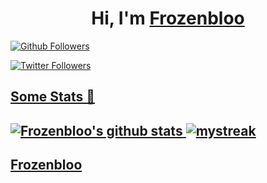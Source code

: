# <h1 align="center">Hi, I'm <a href="https://github.com/Frozenbloo">Frozenbloo</h1>
  
![Github Followers](https://img.shields.io/github/followers/Frozenbloo?logo=GitHub&style=for-the-badge)

![Twitter Followers](https://img.shields.io/twitter/follow/Frozenbloo_G?color=informational&logo=twitter&style=for-the-badge)

## Some Stats 🚀
![Frozenbloo's github stats](https://github-readme-stats.vercel.app/api?username=Frozenbloo&show_icons=true&theme=tokyonight)
<img src="https://github-readme-streak-stats.herokuapp.com/?user=Frozenbloo&theme=tokyonight" alt="mystreak"/>
---
<a href="https://github.com/Frozenbloo">Frozenbloo <a>
------
